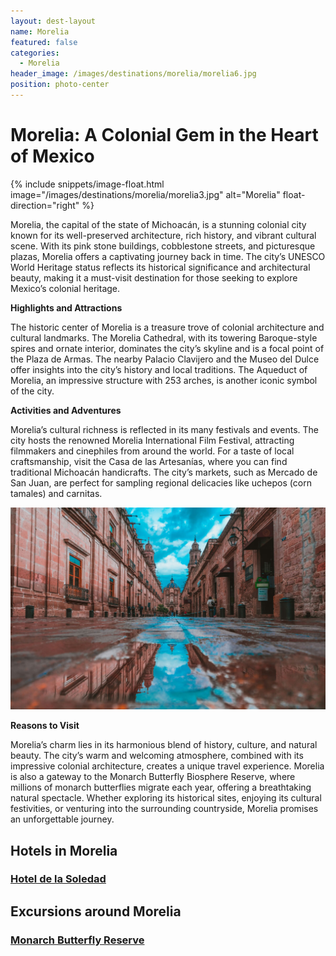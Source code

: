 ```yaml
---
layout: dest-layout
name: Morelia
featured: false
categories:
  - Morelia
header_image: /images/destinations/morelia/morelia6.jpg
position: photo-center
---
```

# **Morelia: A Colonial Gem in the Heart of Mexico**

{% include snippets/image-float.html image="/images/destinations/morelia/morelia3.jpg" alt="Morelia" float-direction="right" %}

Morelia, the capital of the state of Michoacán, is a stunning colonial city known for its well-preserved architecture, rich history, and vibrant cultural scene. With its pink stone buildings, cobblestone streets, and picturesque plazas, Morelia offers a captivating journey back in time. The city’s UNESCO World Heritage status reflects its historical significance and architectural beauty, making it a must-visit destination for those seeking to explore Mexico’s colonial heritage.

**Highlights and Attractions**

The historic center of Morelia is a treasure trove of colonial architecture and cultural landmarks. The Morelia Cathedral, with its towering Baroque-style spires and ornate interior, dominates the city’s skyline and is a focal point of the Plaza de Armas. The nearby Palacio Clavijero and the Museo del Dulce offer insights into the city’s history and local traditions. The Aqueduct of Morelia, an impressive structure with 253 arches, is another iconic symbol of the city.

**Activities and Adventures**

Morelia’s cultural richness is reflected in its many festivals and events. The city hosts the renowned Morelia International Film Festival, attracting filmmakers and cinephiles from around the world. For a taste of local craftsmanship, visit the Casa de las Artesanías, where you can find traditional Michoacán handicrafts. The city’s markets, such as Mercado de San Juan, are perfect for sampling regional delicacies like uchepos (corn tamales) and carnitas.

![Morelia](/images/destinations/morelia/morelia2.jpg)

**Reasons to Visit**

Morelia’s charm lies in its harmonious blend of history, culture, and natural beauty. The city’s warm and welcoming atmosphere, combined with its impressive colonial architecture, creates a unique travel experience. Morelia is also a gateway to the Monarch Butterfly Biosphere Reserve, where millions of monarch butterflies migrate each year, offering a breathtaking natural spectacle. Whether exploring its historical sites, enjoying its cultural festivities, or venturing into the surrounding countryside, Morelia promises an unforgettable journey.

## Hotels in Morelia

<section class='grid'>
<div class="col-3_sm-4_xs-6 padded-1">
    <a href="/hotels/soledad">
        <div class="bg-image square" style="background-image:url('/images/hotels/soledad/soledad1.jpg')">  </div>
        <h3 class='center'>Hotel de la Soledad</h3>        
    </a>  
</div>

</section>

## Excursions around Morelia

<section class='grid'>
<div class="col-3_sm-4_xs-6 padded-1">
    <a href="/excursions/monarchexc">
        <div class="bg-image square" style="background-image:url('/images/destinations/cdmx/cdmx14.jpg')">  </div>
        <h3 class='center'>Monarch Butterfly Reserve </h3>        
    </a>  
</div>

</section>